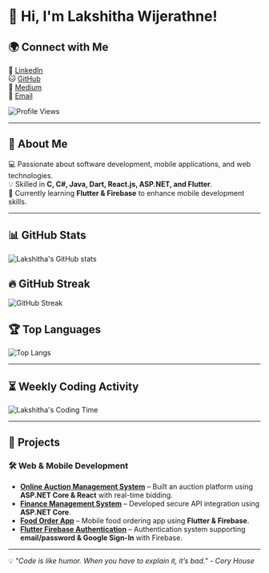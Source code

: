 # 👋 Hi, I'm Lakshitha Wijerathne!  

## 🌍 Connect with Me  
🔗 [LinkedIn](https://www.linkedin.com/in/lakshitha-wijerathne)  
🐱 [GitHub](https://github.com/mlswijerathne)  
📝 [Medium](https://medium.com/@lakshithaa)  
📧 [Email](mailto:mlswijerathne@gmail.com)  

![Profile Views](https://komarev.com/ghpvc/?username=mlswijerathne&label=Profile%20Views&color=blue&style=flat)  

---

## 🚀 About Me  
💻 Passionate about software development, mobile applications, and web technologies.  
💡 Skilled in **C, C#, Java, Dart, React.js, ASP.NET, and Flutter**.  
🌱 Currently learning **Flutter & Firebase** to enhance mobile development skills.  

---

## 📊 GitHub Stats  
![Lakshitha's GitHub stats](https://github-readme-stats.vercel.app/api?username=mlswijerathne&show_icons=true&theme=radical)  

## 🔥 GitHub Streak  
![GitHub Streak](https://github-readme-streak-stats.herokuapp.com/?user=mlswijerathne&theme=radical)  

## 🏆 Top Languages  
![Top Langs](https://github-readme-stats.vercel.app/api/top-langs/?username=mlswijerathne&layout=compact&theme=radical)  

---

## ⏳ Weekly Coding Activity  
![Lakshitha's Coding Time](https://github-readme-stats.vercel.app/api/wakatime?username=@mlswijerathne&layout=compact&theme=radical)  

---

## 🚀 Projects  

### 🛠 Web & Mobile Development  
- **[Online Auction Management System](https://github.com/mlswijerathne/AuctionManagement.git)** – Built an auction platform using **ASP.NET Core & React** with real-time bidding.  
- **[Finance Management System](https://github.com/buildervortex/financeManagement.git)** – Developed secure API integration using **ASP.NET Core**.  
- **[Food Order App](https://github.com/mlswijerathne/food-order-app.git)** – Mobile food ordering app using **Flutter & Firebase**.  
- **[Flutter Firebase Authentication](https://github.com/mlswijerathne/Flutter-Firebase-Authentication.git)** – Authentication system supporting **email/password & Google Sign-In** with Firebase.  

---

💡 *"Code is like humor. When you have to explain it, it’s bad."* - *Cory House*
